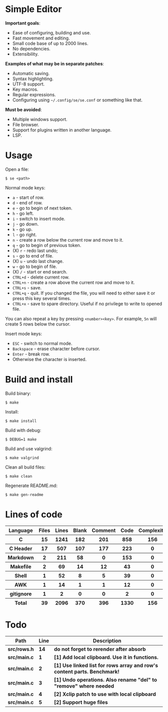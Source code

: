# Simple Editor

**Important goals**:

- Ease of configuring, building and use.
- Fast movement and editing.
- Small code base of up to 2000 lines.
- No dependencies.
- Extensibility.

**Examples of what may be in separate patches**:

- Automatic saving.
- Syntax highlighting.
- UTF-8 support.
- Key macros.
- Regular expressions.
- Configuring using `~/.config/se/se.conf` or something like that.

**Must be avoided**:

- Multiple windows support.
- File browser.
- Support for plugins written in another language.
- LSP.

# Usage

Open a file:

```
$ se <path>
```

Normal mode keys:

- `a` - start of row.
- `d` - end of row.
- `e` - go to begin of next token.
- `h` - go left.
- `i` - switch to insert mode.
- `j` - go down.
- `k` - go up.
- `l` - go right.
- `n` - create a row below the current row and move to it.
- `q` - go to begin of previous token.
- (X) `r` - redo last undo;
- `s` - go to end of file.
- (X) `u` - undo last change.
- `w` - go to begin of file.
- (X) `/` - start or end search.
- `CTRL+d` - delete current row.
- `CTRL+n` - create a row above the current row and move to it.
- `CTRL+s` - save.
- `CTRL+q` - quit. If you changed the file, you will need to either save it or press this key several times.
- `CTRL+x` - save to spare directory. Useful if no privilege to write to opened file.

You can also repeat a key by pressing `<number><key>`. For example, `5n` will create 5 rows below the cursor.

Insert mode keys:

- `ESC` - switch to normal mode.
- `Backspace` - erase character before cursor.
- `Enter` - break row.
- Otherwise the character is inserted.

# Build and install

Build binary:

```
$ make
```

Install:

```
$ make install
```

Build with debug:

```
$ DEBUG=1 make
```

Build and use valgrind:

```
$ make valgrind
```

Clean all build files:

```
$ make clean
```

Regenerate README.md:

```
$ make gen-readme
```


# Lines of code

<table id="scc-table">
	<thead><tr>
		<th>Language</th>
		<th>Files</th>
		<th>Lines</th>
		<th>Blank</th>
		<th>Comment</th>
		<th>Code</th>
		<th>Complexity</th>
		<th>Bytes</th>
	</tr></thead>
	<tbody><tr>
		<th>C</th>
		<th>15</th>
		<th>1241</th>
		<th>182</th>
		<th>201</th>
		<th>858</th>
		<th>156</th>
		<th>27881</th>
	</tr><tr>
		<th>C Header</th>
		<th>17</th>
		<th>507</th>
		<th>107</th>
		<th>177</th>
		<th>223</th>
		<th>0</th>
		<th>12065</th>
	</tr><tr>
		<th>Markdown</th>
		<th>2</th>
		<th>211</th>
		<th>58</th>
		<th>0</th>
		<th>153</th>
		<th>0</th>
		<th>3754</th>
	</tr><tr>
		<th>Makefile</th>
		<th>2</th>
		<th>69</th>
		<th>14</th>
		<th>12</th>
		<th>43</th>
		<th>0</th>
		<th>1439</th>
	</tr><tr>
		<th>Shell</th>
		<th>1</th>
		<th>52</th>
		<th>8</th>
		<th>5</th>
		<th>39</th>
		<th>0</th>
		<th>1008</th>
	</tr><tr>
		<th>AWK</th>
		<th>1</th>
		<th>14</th>
		<th>1</th>
		<th>1</th>
		<th>12</th>
		<th>0</th>
		<th>220</th>
	</tr><tr>
		<th>gitignore</th>
		<th>1</th>
		<th>2</th>
		<th>0</th>
		<th>0</th>
		<th>2</th>
		<th>0</th>
		<th>11</th>
	</tr></tbody>
	<tfoot><tr>
		<th>Total</th>
		<th>39</th>
		<th>2096</th>
		<th>370</th>
		<th>396</th>
		<th>1330</th>
		<th>156</th>
    	<th>46378</th>
	</tr></tfoot>
	</table>

# Todo

|Path|Line|Description|
|-|-|-|
|**src/rows.h**|**14**|**do not forget to rerender after absorb**|
|**src/main.c**|**1**|**[1] Add local clipboard. Use it in functions.**|
|**src/main.c**|**2**|**[1] Use linked list for rows array and row's content parts. Benchmark!**|
|**src/main.c**|**3**|**[1] Undo operations. Also rename "del" to "remove" where needed**|
|**src/main.c**|**4**|**[2] Xclip patch to use with local clipboard**|
|**src/main.c**|**5**|**[2] Support huge files**|
